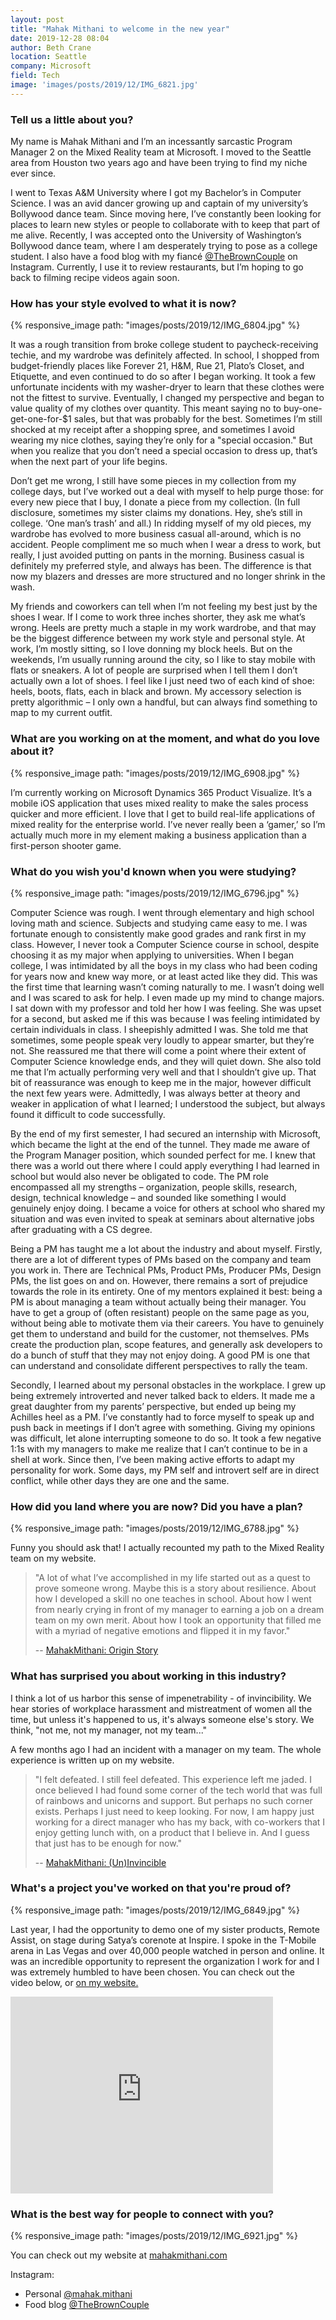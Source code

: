 ```yaml
---
layout: post
title: "Mahak Mithani to welcome in the new year"
date: 2019-12-28 08:04
author: Beth Crane
location: Seattle
company: Microsoft
field: Tech
image: 'images/posts/2019/12/IMG_6821.jpg'
---
```


### Tell us a little about you?

My name is Mahak Mithani and I’m an incessantly sarcastic Program Manager 2 on the Mixed Reality team at Microsoft. I moved to the Seattle area from Houston two years ago and have been trying to find my niche ever since.

I went to Texas A&M University where I got my Bachelor’s in Computer Science. I was an avid dancer growing up and captain of my university’s Bollywood dance team. Since moving here, I’ve constantly been looking for places to learn new styles or people to collaborate with to keep that part of me alive. Recently, I was accepted onto the University of Washington’s Bollywood dance team, where I am desperately trying to pose as a college student. I also have a food blog with my fiancé [@TheBrownCouple](https://www.instagram.com/TheBrownCouple/) on Instagram. Currently, I use it to review restaurants, but I’m hoping to go back to filming recipe videos again soon.

### How has your style evolved to what it is now?

{% responsive_image path: "images/posts/2019/12/IMG_6804.jpg" %}

It was a rough transition from broke college student to paycheck-receiving techie, and my wardrobe was definitely affected. In school, I shopped from budget-friendly places like Forever 21, H&M, Rue 21, Plato’s Closet, and Etiquette, and even continued to do so after I began working. It took a few unfortunate incidents with my washer-dryer to learn that these clothes were not the fittest to survive. Eventually, I changed my perspective and began to value quality of my clothes over quantity. This meant saying no to buy-one-get-one-for-$1 sales, but that was probably for the best. Sometimes I’m still shocked at my receipt after a shopping spree, and sometimes I avoid wearing my nice clothes, saying they’re only for a "special occasion." But when you realize that you don’t need a special occasion to dress up, that’s when the next part of your life begins.

Don’t get me wrong, I still have some pieces in my collection from my college days, but I’ve worked out a deal with myself to help purge those: for every new piece that I buy, I donate a piece from my collection. (In full disclosure, sometimes my sister claims my donations. Hey, she’s still in college. ‘One man’s trash’ and all.) In ridding myself of my old pieces, my wardrobe has evolved to more business casual all-around, which is no accident. People compliment me so much when I wear a dress to work, but really, I just avoided putting on pants in the morning. Business casual is definitely my preferred style, and always has been. The difference is that now my blazers and dresses are more structured and no longer shrink in the wash.

My friends and coworkers can tell when I’m not feeling my best just by the shoes I wear. If I come to work three inches shorter, they ask me what’s wrong. Heels are pretty much a staple in my work wardrobe, and that may be the biggest difference between my work style and personal style. At work, I’m mostly sitting, so I love donning my block heels. But on the weekends, I’m usually running around the city, so I like to stay mobile with flats or sneakers. A lot of people are surprised when I tell them I don’t actually own a lot of shoes. I feel like I just need two of each kind of shoe: heels, boots, flats, each in black and brown. My accessory selection is pretty algorithmic – I only own a handful, but can always find something to map to my current outfit.

### What are you working on at the moment, and what do you love about it?

{% responsive_image path: "images/posts/2019/12/IMG_6908.jpg" %}

I’m currently working on Microsoft Dynamics 365 Product Visualize. It’s a mobile iOS application that uses mixed reality to make the sales process quicker and more efficient. I love that I get to build real-life applications of mixed reality for the enterprise world. I’ve never really been a ‘gamer,’ so I’m actually much more in my element making a business application than a first-person shooter game.

### What do you wish you'd known when you were studying?

{% responsive_image path: "images/posts/2019/12/IMG_6796.jpg" %}

Computer Science was rough. I went through elementary and high school loving math and science. Subjects and studying came easy to me. I was fortunate enough to consistently make good grades and rank first in my class. However, I never took a Computer Science course in school, despite choosing it as my major when applying to universities. When I began college, I was intimidated by all the boys in my class who had been coding for years now and knew way more, or at least acted like they did. This was the first time that learning wasn’t coming naturally to me. I wasn’t doing well and I was scared to ask for help. I even made up my mind to change majors. I sat down with my professor and told her how I was feeling. She was upset for a second, but asked me if this was because I was feeling intimidated by certain individuals in class. I sheepishly admitted I was. She told me that sometimes, some people speak very loudly to appear smarter, but they’re not. She reassured me that there will come a point where their extent of Computer Science knowledge ends, and they will quiet down. She also told me that I’m actually performing very well and that I shouldn’t give up. That bit of reassurance was enough to keep me in the major, however difficult the next few years were. Admittedly, I was always better at theory and weaker in application of what I learned; I understood the subject, but always found it difficult to code successfully.

By the end of my first semester, I had secured an internship with Microsoft, which became the light at the end of the tunnel. They made me aware of the Program Manager position, which sounded perfect for me. I knew that there was a world out there where I could apply everything I had learned in school but would also never be obligated to code. The PM role encompassed all my strengths – organization, people skills, research, design, technical knowledge – and sounded like something I would genuinely enjoy doing. I became a voice for others at school who shared my situation and was even invited to speak at seminars about alternative jobs after graduating with a CS degree.

Being a PM has taught me a lot about the industry and about myself. Firstly, there are a lot of different types of PMs based on the company and team you work in. There are Technical PMs, Product PMs, Producer PMs, Design PMs, the list goes on and on. However, there remains a sort of prejudice towards the role in its entirety. One of my mentors explained it best: being a PM is about managing a team without actually being their manager. You have to get a group of (often resistant) people on the same page as you, without being able to motivate them via their careers. You have to genuinely get them to understand and build for the customer, not themselves. PMs create the production plan, scope features, and generally ask developers to do a bunch of stuff that they may not enjoy doing. A good PM is one that can understand and consolidate different perspectives to rally the team.

Secondly, I learned about my personal obstacles in the workplace. I grew up being extremely introverted and never talked back to elders. It made me a great daughter from my parents’ perspective, but ended up being my Achilles heel as a PM. I’ve constantly had to force myself to speak up and push back in meetings if I don’t agree with something. Giving my opinions was difficult, let alone interrupting someone to do so. It took a few negative 1:1s with my managers to make me realize that I can’t continue to be in a shell at work. Since then, I’ve been making active efforts to adapt my personality for work. Some days, my PM self and introvert self are in direct conflict, while other days they are one and the same.

### How did you land where you are now? Did you have a plan?

{% responsive_image path: "images/posts/2019/12/IMG_6788.jpg" %}

Funny you should ask that! I actually recounted my path to the Mixed Reality team on my website.

> "A lot of what I’ve accomplished in my life started out as a quest to prove someone wrong. Maybe this is a story about resilience. About how I developed a skill no one teaches in school. About how I went from nearly crying in front of my manager to earning a job on a dream team on my own merit. About how I took an opportunity that filled me with a myriad of negative emotions and flipped it in my favor."
>
>-- [MahakMithani: Origin Story](http://www.mahakmithani.com/career.html#origin)

### What has surprised you about working in this industry?

I think a lot of us harbor this sense of impenetrability - of invincibility. We hear stories of workplace harassment and mistreatment of women all the time, but unless it's happened to us, it's always someone else's story. We think, "not me, not my manager, not my team..."

A few months ago I had an incident with a manager on my team. The whole experience is written up on my website.

> "I felt defeated. I still feel defeated. This experience left me jaded. I once believed I had found some corner of the tech world that was full of rainbows and unicorns and support. But perhaps no such corner exists. Perhaps I just need to keep looking. For now, I am happy just working for a direct manager who has my back, with co-workers that I enjoy getting lunch with, on a product that I believe in. And I guess that just has to be enough for now."
>
>-- [MahakMithani: (Un)Invincible](http://www.mahakmithani.com/career.html#uninvincible)

### What's a project you've worked on that you're proud of?

{% responsive_image path: "images/posts/2019/12/IMG_6849.jpg" %}

Last year, I had the opportunity to demo one of my sister products, Remote Assist, on stage during Satya’s corenote at Inspire. I spoke in the T-Mobile arena in Las Vegas and over 40,000 people watched in person and online. It was an incredible opportunity to represent the organization I work for and I was extremely humbled to have been chosen. You can check out the video below, or [on my website.](http://www.mahakmithani.com/)

<iframe width="420" height="315" src="https://player.vimeo.com/video/280635091\#t=58m29s?color=5B2D8F&title=0&byline=0&portrait=0" frameborder="0" allowfullscreen></iframe>


### What is the best way for people to connect with you?

{% responsive_image path: "images/posts/2019/12/IMG_6921.jpg" %}

You can check out my website at [mahakmithani.com](http://mahakmithani.com/)

Instagram:

- Personal [@mahak.mithani](https://www.instagram.com/mahak.mithani/)
- Food blog [@TheBrownCouple](https://www.instagram.com/TheBrownCouple)

